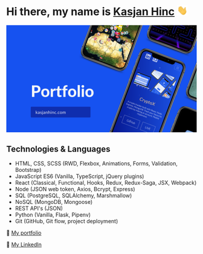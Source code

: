# Hi there, my name is <a href="http://kasjanhinc.com/">Kasjan Hinc</a> <img src="./img/wave.gif" width="28">

<a href="http://kasjanhinc.com/">![README](./img/cover.png)</a>

## Technologies & Languages

- HTML, CSS, SCSS (RWD, Flexbox, Animations, Forms, Validation, Bootstrap)
- JavaScript ES6 (Vanilla, TypeScript, jQuery plugins)
- React (Classical, Functional, Hooks, Redux, Redux-Saga, JSX, Webpack)
- Node (JSON web token, Axios, Bcrypt, Express)
- SQL (PostgreSQL, SQLAlchemy, Marshmallow)
- NoSQL (MongoDB, Mongoose)
- REST API's (JSON)
- Python (Vanilla, Flask, Pipenv)
- Git (GitHub, Git flow, project deployment)

📘 <a href="http://kasjanhinc.com/">My portfolio</a>

🔗  <a href="https://www.linkedin.com/in/kasjan-hinc/">My LinkedIn</a>
